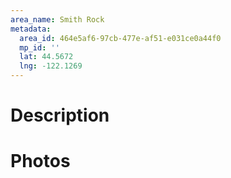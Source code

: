 ```yaml
---
area_name: Smith Rock
metadata:
  area_id: 464e5af6-97cb-477e-af51-e031ce0a44f0
  mp_id: ''
  lat: 44.5672
  lng: -122.1269
---
```

# Description

# Photos

